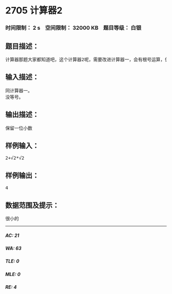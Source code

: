 # 2705 计算器2   
### 时间限制： 2 s&nbsp;&nbsp;&nbsp;&nbsp;空间限制： 32000 KB&nbsp;&nbsp;&nbsp;&nbsp;题目等级： 白银  
## 题目描述：  

<pre>
计算器那题大家都知道吧，这个计算器2呢，需要改进计算器一，会有根号运算，但很简单，编一个计算器吧。
</pre>
  
  
## 输入描述：  

<pre>
同计算器一。
没等号。
</pre>
  
  
## 输出描述：  

<pre>
保留一位小数
</pre>
  
  
## 样例输入：  

<pre>
2+√2*√2
</pre>
  
  
## 样例输出：  

<pre>
4
</pre>
  
  
## 数据范围及提示：  

<pre>
很小的
</pre>
  
  
***  

##### AC: 21  
##### WA: 63  
##### TLE: 0  
##### MLE: 0  
##### RE: 4  
